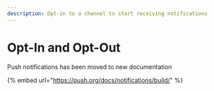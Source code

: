 ```yaml
---
description: Opt-in to a channel to start receiving notifications
---
```


# Opt-In and Opt-Out

Push notifications has been moved to new documentation

{% embed url="https://push.org/docs/notifications/build/" %}
